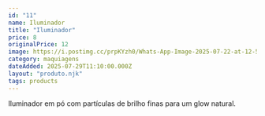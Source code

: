 ```yaml
---
id: "11"
name: Iluminador
title: "Iluminador"
price: 8
originalPrice: 12
image: https://i.postimg.cc/prpKYzh0/Whats-App-Image-2025-07-22-at-12-56-20.jpg
category: maquiagens
dateAdded: 2025-07-29T11:10:00.000Z
layout: "produto.njk"
tags: products
---
```


Iluminador em pó com partículas de brilho finas para um glow natural.